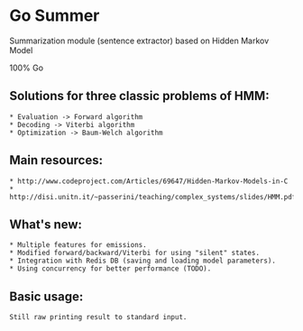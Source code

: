 # Go Summer

Summarization module (sentence extractor) based on Hidden Markov Model

100% Go

## Solutions for three classic problems of HMM:
	* Evaluation -> Forward algorithm
	* Decoding -> Viterbi algorithm
	* Optimization -> Baum-Welch algorithm

## Main resources:
	* http://www.codeproject.com/Articles/69647/Hidden-Markov-Models-in-C
	* http://disi.unitn.it/~passerini/teaching/complex_systems/slides/HMM.pdf

## What's new:
	* Multiple features for emissions.
	* Modified forward/backward/Viterbi for using "silent" states.
	* Integration with Redis DB (saving and loading model parameters).
	* Using concurrency for better performance (TODO).

## Basic usage:
	Still raw printing result to standard input.
